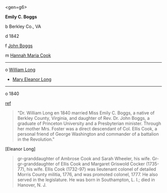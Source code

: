 <gen=g6>

<b>Emily C. Boggs</b>

b Berkley Co., VA

d 1842

f [John Boggs](../g7/john_boggs.md)

m [Hannah Maria Cook](../g7/hannah_maria_cook.md)

<hr>

o [William Long](../g6/william_long.md)

- [Mary Eleanor Long](../g5/mary_eleanor_long.md)

<hr>

o 1840

[ref](http://www.longwebs.org/longdna/DAR_Records.htm)

> "Dr. William Long en 1840 married Miss Emily C. Boggs, a native of Berkley County, Virginia, and daughter of Rev. Dr. John Boggs, a graduate of Princeton University and a Presbyterian minister. Through her mother Mrs. Foster was a direct descendant of Col. Ellis Cook, a personal friend of George Washington and commander of a battalion in the Revolution."

[Eleanor Long]
> gr-granddaughter of Ambrose Cook and Sarah Wheeler, his wife. 
Gr-gr-granddaughter of Ellis Cook and Margaret Griswold Cocker (1735-77), his wife. 
Ellis Cook (1732-97) was lieutenant colonel of detailed Morris County militia, 1776, and was promoted colonel, 1777. He also served in the legislature. He was born in Southampton, L. I.; died in Hanover, N. J. 
